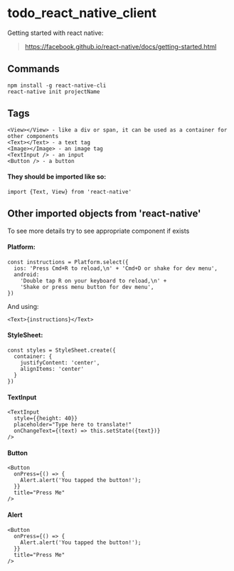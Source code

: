 # todo_react_native_client

Getting started with react native:
> https://facebook.github.io/react-native/docs/getting-started.html


## Commands
```
npm install -g react-native-cli
react-native init projectName
```

## Tags
```
<View></View> - like a div or span, it can be used as a container for other components
<Text></Text> - a text tag
<Image></Image> - an image tag
<TextInput /> - an input
<Button /> - a button
```

#### They should be imported like so:
```
import {Text, View} from 'react-native'
```

## Other imported objects from 'react-native'

To see more details try to see appropriate component if exists

#### Platform:
```
const instructions = Platform.select({
  ios: 'Press Cmd+R to reload,\n' + 'Cmd+D or shake for dev menu',
  android:
    'Double tap R on your keyboard to reload,\n' +
    'Shake or press menu button for dev menu',
})
```

And using:
```
<Text>{instructions}</Text>
```

#### StyleSheet:
```
const styles = StyleSheet.create({
  container: {
    justifyContent: 'center',
    alignItems: 'center'
  }
})
```

#### TextInput
```
<TextInput
  style={{height: 40}}
  placeholder="Type here to translate!"
  onChangeText={(text) => this.setState({text})}
/>
```

#### Button
```
<Button
  onPress={() => {
    Alert.alert('You tapped the button!');
  }}
  title="Press Me"
/>
```

#### Alert
```
<Button
  onPress={() => {
    Alert.alert('You tapped the button!');
  }}
  title="Press Me"
/>
```
